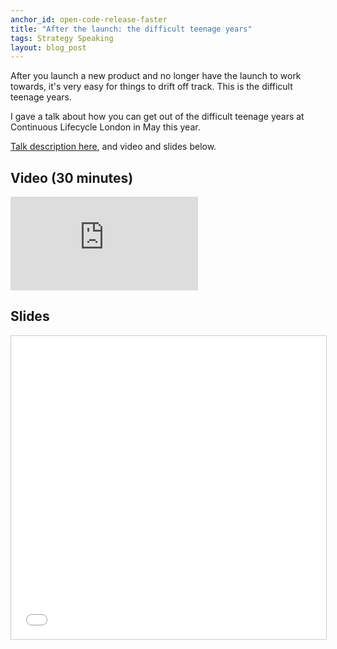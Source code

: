 ```yaml
---
anchor_id: open-code-release-faster
title: "After the launch: the difficult teenage years"
tags: Strategy Speaking
layout: blog_post
---
```


After you launch a new product and no longer have the launch to work towards, it's very easy for things to drift off track. This is the difficult teenage years.

I gave a talk about how you can get out of the difficult teenage years at Continuous Lifecycle London in May this year.

[Talk description here](https://2019.continuouslifecycle.london/sessions/launch-difficult-teenage-years/), and video and slides below.

## Video (30 minutes)

<div class="embedded">
  <iframe src="https://www.youtube-nocookie.com/embed/EkfqgQXfEv8" frameborder="0" allow="accelerometer; autoplay; encrypted-media; gyroscope; picture-in-picture" allowfullscreen></iframe>
</div>

## Slides

<iframe src="//www.slideshare.net/slideshow/embed_code/key/21py4uxqNIxMxn" width="595" height="485" frameborder="0" marginwidth="0" marginheight="0" scrolling="no" style="border:1px solid #CCC; border-width:1px; margin-bottom:5px; max-width: 100%;" allowfullscreen> </iframe> 
